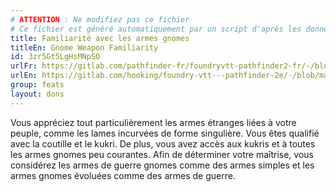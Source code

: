 ```yaml
---
# ATTENTION : Ne modifiez pas ce fichier
# Ce fichier est généré automatiquement par un script d'après les données du module Foundry VTT officiel et de sa traduction
title: Familiarité avec les armes gnomes
titleEn: Gnome Weapon Familiarity
id: 3zr5Gt5LgHsMNpSO
urlFr: https://gitlab.com/pathfinder-fr/foundryvtt-pathfinder2-fr/-/blob/master/data/feats/3zr5Gt5LgHsMNpSO.htm
urlEn: https://gitlab.com/hooking/foundry-vtt---pathfinder-2e/-/blob/master/packs/data/feats.db/gnome-weapon-familiarity.json
group: feats
layout: dons
---
```

Vous appréciez tout particulièrement les armes étranges liées à votre peuple, comme les lames incurvées de forme singulière. Vous êtes qualifié avec la coutille et le kukri. De plus, vous avez accès aux kukris et à toutes les armes gnomes peu courantes. Afin de déterminer votre maîtrise, vous considérez les armes de guerre gnomes comme des armes simples et les armes gnomes évoluées comme des armes de guerre.


